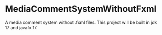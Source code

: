 # MediaCommentSystemWithoutFxml
A media comment system without .fxml files.
This project will be built in jdk 17 and javafx 17.